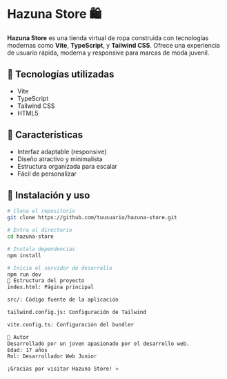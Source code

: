 # Hazuna Store 🛍️

**Hazuna Store** es una tienda virtual de ropa construida con tecnologías modernas como **Vite**, **TypeScript**, y **Tailwind CSS**. Ofrece una experiencia de usuario rápida, moderna y responsive para marcas de moda juvenil.

## 🚀 Tecnologías utilizadas
- Vite
- TypeScript
- Tailwind CSS
- HTML5

## 🧩 Características
- Interfaz adaptable (responsive)
- Diseño atractivo y minimalista
- Estructura organizada para escalar
- Fácil de personalizar

## 🔧 Instalación y uso

```bash
# Clona el repositorio
git clone https://github.com/tuusuario/hazuna-store.git

# Entra al directorio
cd hazuna-store

# Instala dependencias
npm install

# Inicia el servidor de desarrollo
npm run dev
📁 Estructura del proyecto
index.html: Página principal

src/: Código fuente de la aplicación

tailwind.config.js: Configuración de Tailwind

vite.config.ts: Configuración del bundler

📌 Autor
Desarrollado por un joven apasionado por el desarrollo web.
Edad: 17 años
Rol: Desarrollador Web Junior

¡Gracias por visitar Hazuna Store! ⭐


